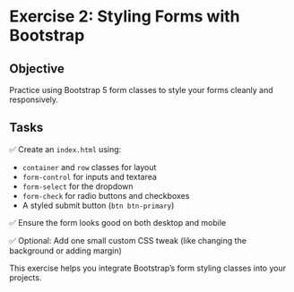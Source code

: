 # Exercise 2: Styling Forms with Bootstrap

## Objective

Practice using Bootstrap 5 form classes to style your forms cleanly and responsively.

## Tasks

✅ Create an `index.html` using:
- `container` and `row` classes for layout
- `form-control` for inputs and textarea
- `form-select` for the dropdown
- `form-check` for radio buttons and checkboxes
- A styled submit button (`btn btn-primary`)

✅ Ensure the form looks good on both desktop and mobile

✅ Optional: Add one small custom CSS tweak (like changing the background or adding margin)

This exercise helps you integrate Bootstrap’s form styling classes into your projects.
